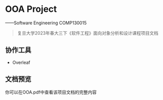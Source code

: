 # OOA Project
——Software Engineering COMP130015
> 复旦大学2023年春大三下《软件工程》面向对象分析和设计课程项目文档


## 协作工具

- Overleaf

## 文档预览
你可以在OOA.pdf中查看该项目文档的完整内容



